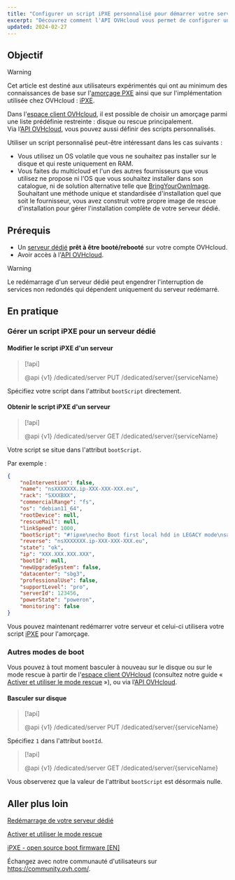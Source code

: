 ```yaml
---
title: "Configurer un script iPXE personnalisé pour démarrer votre serveur via l'API OVHcloud"
excerpt: "Découvrez comment l'API OVHcloud vous permet de configurer un script d'amorçage personnalisé PXE pour booter votre serveur"
updated: 2024-02-27
---
```


## Objectif

> [!warning]
>
> Cet article est destiné aux utilisateurs expérimentés qui ont au minimum des connaissances de base sur l'[amorçage PXE](https://fr.wikipedia.org/wiki/Preboot_Execution_Environment) ainsi que sur l'implémentation utilisée chez OVHcloud : [iPXE](https://ipxe.org/).
>

Dans l'[espace client OVHcloud](https://www.ovh.com/auth/?action=gotomanager&from=https://www.ovh.com/fr/&ovhSubsidiary=fr), il est possible de choisir un amorçage parmi une liste prédéfinie restreinte : disque ou rescue principalement.<br>
Via l’[API OVHcloud](https://api.ovh.com/), vous pouvez aussi définir des scripts personnalisés.

Utiliser un script personnalisé peut-être intéressant dans les cas suivants :

- Vous utilisez un OS volatile que vous ne souhaitez pas installer sur le disque et qui reste uniquement en RAM.
- Vous faites du multicloud et l'un des autres fournisseurs que vous utilisez ne propose ni l'OS que vous souhaitez installer dans son catalogue, ni de solution alternative telle que [BringYourOwnImage](bring-your-own-image1.). Souhaitant une méthode unique et standardisée d'installation quel que soit le fournisseur, vous avez construit votre propre image de rescue d'installation pour gérer l'installation complète de votre serveur dédié.

## Prérequis

- Un [serveur dédié](https://www.ovhcloud.com/fr/bare-metal/) **prêt à être booté/rebooté** sur votre compte OVHcloud.
- Avoir accès à l'[API OVHcloud](https://api.ovh.com/).

> [!warning]
>
> Le redémarrage d'un serveur dédié peut engendrer l'interruption de services non redondés qui dépendent uniquement du serveur redémarré.
>

## En pratique

### Gérer un script iPXE pour un serveur dédié <a name="manageIpxeScript"></a>

#### Modifier le script iPXE d'un serveur <a name="changeIpxeScript"></a>

> [!api]
>
> @api {v1} /dedicated/server PUT /dedicated/server/{serviceName}
>

Spécifiez votre script dans l'attribut `bootScript` directement.

#### Obtenir le script iPXE d'un serveur <a name="getIpxeScript"></a>

> [!api]
>
> @api {v1} /dedicated/server GET /dedicated/server/{serviceName}
>

Votre script se situe dans l'attribut `bootScript`.

Par exemple :

```json
{
    "noIntervention": false,
    "name": "nsXXXXXXX.ip-XXX-XXX-XXX.eu",
    "rack": "SXXXBXX",
    "commercialRange": "fs",
    "os": "debian11_64",
    "rootDevice": null,
    "rescueMail": null,
    "linkSpeed": 1000,
    "bootScript": "#!ipxe\necho Boot first local hdd in LEGACY mode\nsanboot --no-describe --drive 0x80\nexit 1\n",
    "reverse": "nsXXXXXXX.ip-XXX-XXX-XXX.eu",
    "state": "ok",
    "ip": "XXX.XXX.XXX.XXX",
    "bootId": null,
    "newUpgradeSystem": false,
    "datacenter": "sbg3",
    "professionalUse": false,
    "supportLevel": "pro",
    "serverId": 123456,
    "powerState": "poweron",
    "monitoring": false
}
```

Vous pouvez maintenant redémarrer votre serveur et celui-ci utilisera votre script [iPXE](https://ipxe.org/) pour l'amorçage.

### Autres modes de boot <a name="leaveIpxeScript"></a>

Vous pouvez à tout moment basculer à nouveau sur le disque ou sur le mode rescue à partir de l'[espace client OVHcloud](https://www.ovh.com/auth/?action=gotomanager&from=https://www.ovh.com/fr/&ovhSubsidiary=fr) (consultez notre guide « [Activer et utiliser le mode rescue](rescue_mode1.) »), ou via l’[API OVHcloud](https://api.ovh.com/).

#### Basculer sur disque <a name="switchToDisk"></a>

> [!api]
>
> @api {v1} /dedicated/server PUT /dedicated/server/{serviceName}
>

Spécifiez `1` dans l'attribut `bootId`.

> [!api]
>
> @api {v1} /dedicated/server GET /dedicated/server/{serviceName}
>

Vous observerez que la valeur de l'attribut `bootScript` est désormais nulle.

## Aller plus loin <a name="gofurther"></a>

[Redémarrage de votre serveur dédié](getting-started-with-dedicated-server#reboot.)

[Activer et utiliser le mode rescue](rescue_mode1.)

[iPXE - open source boot firmware [EN]](https://ipxe.org/)

Échangez avec notre communauté d'utilisateurs sur <https://community.ovh.com/>.
